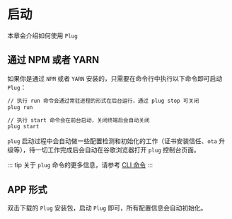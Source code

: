 # 启动

本章会介绍如何使用 `Plug`

## 通过 NPM 或者 YARN

如果你是通过 `NPM` 或者 `YARN` 安装的，只需要在命令行中执行以下命令即可启动 `Plug`：

```bash
// 执行 run 命令会通过常驻进程的形式在后台运行，通过 plug stop 可关闭
plug run

// 执行 start 命令会在前台启动，关闭终端后会自动关闭
plug start
```

`plug` 启动过程中会自动做一些配置检测和初始化的工作（证书安装信任、`ota` 升级等），待一切工作完成后会自动在谷歌浏览器打开 `plug` 控制台页面。

::: tip
关于 `plug` 命令的更多信息，请参考 [CLI 命令](./cli.md)
:::

## APP 形式  

双击下载的 `Plug` 安装包，启动 `Plug` 即可，所有配置信息会自动初始化。
